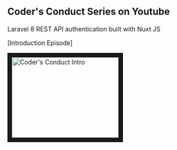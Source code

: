## Coder's Conduct Series on Youtube

Laravel 8 REST API authentication built with Nuxt JS

[Introduction Episode]

<a href="http://www.youtube.com/watch?feature=player_embedded&v=bpqHelU5Db0
" target="_blank"><img src="http://img.youtube.com/vi/bpqHelU5Db0/0.jpg" 
alt="Coder's Conduct Intro" width="240" height="180" border="10" /></a>
